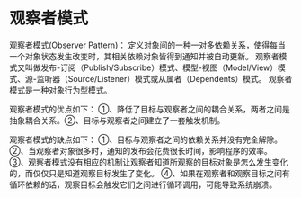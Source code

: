 # 观察者模式

观察者模式(Observer Pattern)： 定义对象间的一种一对多依赖关系，使得每当一个对象状态发生改变时，其相关依赖对象皆得到通知并被自动更新。
观察者模式又叫做发布-订阅（Publish/Subscribe）模式、模型-视图（Model/View）模式、源-监听器（Source/Listener）模式或从属者（Dependents）模式。
观察者模式是一种对象行为型模式。

观察者模式的优点如下： ①、降低了目标与观察者之间的耦合关系，两者之间是抽象耦合关系。②、目标与观察者之间建立了一套触发机制。

观察者模式的缺点如下： ①、目标与观察者之间的依赖关系并没有完全解除。②、当观察者对象很多时，通知的发布会花费很长时间，影响程序的效率。
③、观察者模式没有相应的机制让观察者知道所观察的目标对象是怎么发生变化的，而仅仅只是知道观察目标发生了变化。
④、如果在观察者和观察目标之间有循环依赖的话，观察目标会触发它们之间进行循环调用，可能导致系统崩溃。

#